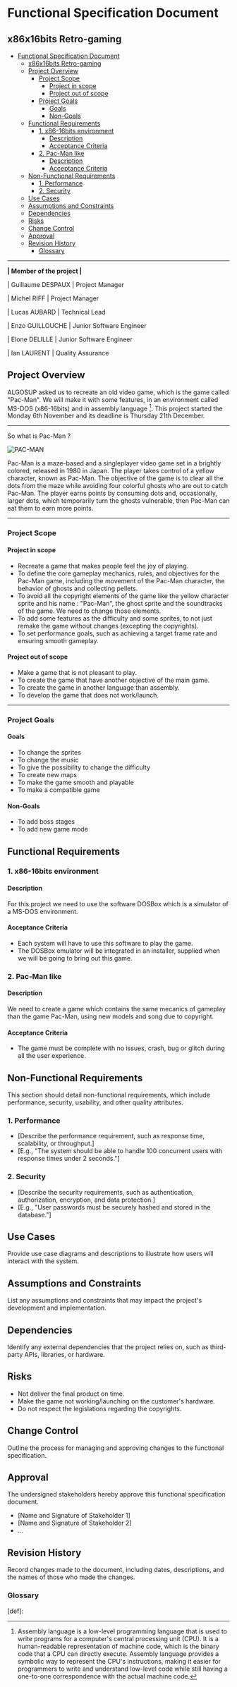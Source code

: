 
# Functional Specification Document

## x86x16bits Retro-gaming

- [Functional Specification Document](#functional-specification-document)
  - [x86x16bits Retro-gaming](#x86x16bits-retro-gaming)
  - [Project Overview](#project-overview)
    - [Project Scope](#project-scope)
      - [Project in scope](#project-in-scope)
      - [Project out of scope](#project-out-of-scope)
    - [Project Goals](#project-goals)
      - [Goals](#goals)
      - [Non-Goals](#non-goals)
  - [Functional Requirements](#functional-requirements)
    - [1. x86-16bits environment](#1-x86-16bits-environment)
      - [Description](#description)
      - [Acceptance Criteria](#acceptance-criteria)
    - [2. Pac-Man like](#2-pac-man-like)
      - [Description](#description-1)
      - [Acceptance Criteria](#acceptance-criteria-1)
  - [Non-Functional Requirements](#non-functional-requirements)
    - [1. Performance](#1-performance)
    - [2. Security](#2-security)
  - [Use Cases](#use-cases)
  - [Assumptions and Constraints](#assumptions-and-constraints)
  - [Dependencies](#dependencies)
  - [Risks](#risks)
  - [Change Control](#change-control)
  - [Approval](#approval)
  - [Revision History](#revision-history)
    - [Glossary](#glossary)

---


**| Member of the project |**

| Guillaume DESPAUX | Project Manager

| Michel RIFF | Project Manager

| Lucas AUBARD | Technical Lead

| Enzo GUILLOUCHE | Junior Software Engineer

| Elone DELILLE | Junior Software Engineer

| Ian LAURENT | Quality Assurance


## Project Overview

ALGOSUP asked us to recreate an old video game, which is the game called "Pac-Man". We will make it with some features, in an environment called MS-DOS (x86-16bits) and in assembly language [^1].
This project started the Monday 6th November and its deadline is Thursday 21th December.

---
 So what is Pac-Man ? 

![PAC-MAN](https://openseauserdata.com/files/7980c0c921ad90ecb7deadf1aefeda41.png)

Pac-Man is a maze-based and a singleplayer video game set in a brightly colored, released in 1980 in Japan. The player takes control of a yellow character, known as Pac-Man. The objective of the game is to clear all the dots from the maze while avoiding four colorful ghosts who are out to catch Pac-Man. The player earns points by consuming dots and, occasionally, larger dots, which temporarily turn the ghosts vulnerable, then Pac-Man can eat them to earn more points.

---

### Project Scope

#### Project in scope

- Recreate a game that makes people feel the joy of playing. 
- To define the core gameplay mechanics, rules, and objectives for the Pac-Man game, including the movement of the Pac-Man character, the behavior of ghosts and collecting pellets.
- To avoid all the copyright elements of the game like the yellow character sprite and his name : "Pac-Man", the ghost sprite and the soundtracks of the game. We need to change those elements. 
- To add some features as the difficulty and some sprites, to not just remake the game without changes (excepting the copyrights).
- To set performance goals, such as achieving a target frame rate and ensuring smooth gameplay.

#### Project out of scope

- Make a game that is not pleasant to play. 
- To create the game that have another objective of the main game.
- To create the game in another language than assembly. 
- To develop the game that does not work/launch. 

---

### Project Goals

#### Goals
- To change the sprites
- To change the music
- To give the possibility to change the difficulty
- To create new maps
- To make the game smooth and playable
- To make a compatible game

#### Non-Goals
- To add boss stages
- To add new game mode

## Functional Requirements

### 1. x86-16bits environment

#### Description

For this project we need to use the software DOSBox which is a simulator of a MS-DOS environment.

#### Acceptance Criteria

- Each system will have to use this software to play the game.
- The DOSBox emulator will be integrated in an installer, supplied when we will be going to bring out this game. 

### 2. Pac-Man like

#### Description

We need to create a game which contains the same mecanics of gameplay than the game Pac-Man, using new models and song due to copyright. 

#### Acceptance Criteria

- The game must be complete with no issues, crash, bug or glitch during all the user experience.

<!-- [Continue listing requirements...]-->

## Non-Functional Requirements

This section should detail non-functional requirements, which include performance, security, usability, and other quality attributes.

### 1. Performance

<!-- [Performance Requirement Title] -->

- [Describe the performance requirement, such as response time, scalability, or throughput.]
- [E.g., "The system should be able to handle 100 concurrent users with response times under 2 seconds."]

### 2. Security

<!-- [Security Requirement Title] -->

- [Describe the security requirements, such as authentication, authorization, encryption, and data protection.]
- [E.g., "User passwords must be securely hashed and stored in the database."]

<!-- [Continue listing non-functional requirements...] -->

## Use Cases

Provide use case diagrams and descriptions to illustrate how users will interact with the system.

## Assumptions and Constraints

List any assumptions and constraints that may impact the project's development and implementation.

## Dependencies

Identify any external dependencies that the project relies on, such as third-party APIs, libraries, or hardware.

## Risks

- Not deliver the final product on time.
- Make the game not working/launching on the customer's hardware.
- Do not respect the legislations regarding the copyrights. 

## Change Control

Outline the process for managing and approving changes to the functional specification.

## Approval

The undersigned stakeholders hereby approve this functional specification document.

- [Name and Signature of Stakeholder 1]
- [Name and Signature of Stakeholder 2]
- ...

## Revision History

Record changes made to the document, including dates, descriptions, and the names of those who made the changes.

### Glossary


[^1]: Assembly language is a low-level programming language that is used to write programs for a computer's central processing unit (CPU). It is a human-readable representation of machine code, which is the binary code that a CPU can directly execute. Assembly language provides a symbolic way to represent the CPU's instructions, making it easier for programmers to write and understand low-level code while still having a one-to-one correspondence with the actual machine code.


[^2]: 

[^3]: 

[^4]: 

[^5]: 

[^6]: 


[def]: 
